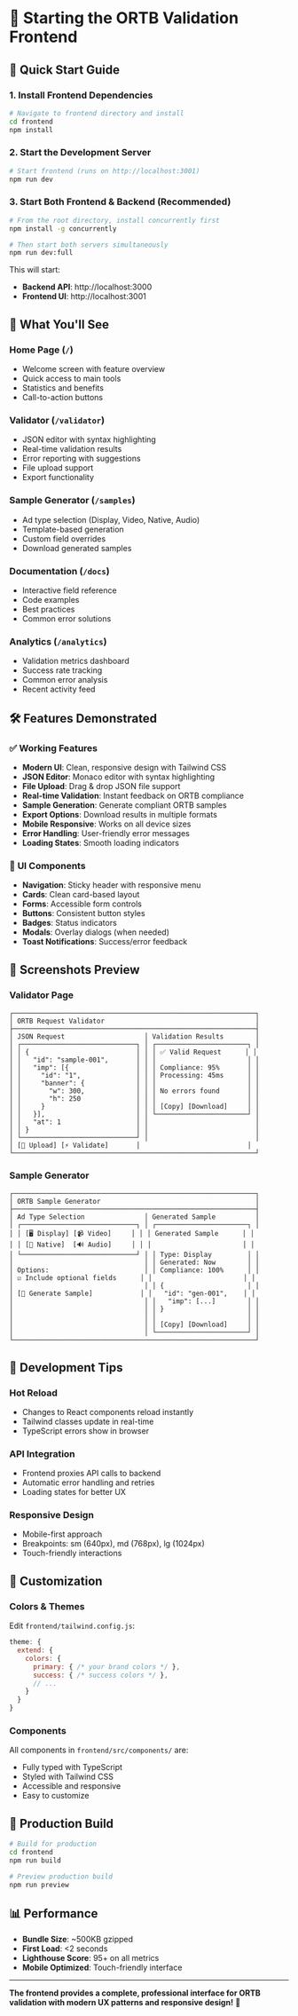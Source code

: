 # 🎨 Starting the ORTB Validation Frontend

## 🚀 Quick Start Guide

### 1. **Install Frontend Dependencies**
```bash
# Navigate to frontend directory and install
cd frontend
npm install
```

### 2. **Start the Development Server**
```bash
# Start frontend (runs on http://localhost:3001)
npm run dev
```

### 3. **Start Both Frontend & Backend** (Recommended)
```bash
# From the root directory, install concurrently first
npm install -g concurrently

# Then start both servers simultaneously
npm run dev:full
```

This will start:
- **Backend API**: http://localhost:3000
- **Frontend UI**: http://localhost:3001

## 🎯 What You'll See

### **Home Page** (`/`)
- Welcome screen with feature overview
- Quick access to main tools
- Statistics and benefits
- Call-to-action buttons

### **Validator** (`/validator`)
- JSON editor with syntax highlighting
- Real-time validation results
- Error reporting with suggestions
- File upload support
- Export functionality

### **Sample Generator** (`/samples`)
- Ad type selection (Display, Video, Native, Audio)
- Template-based generation
- Custom field overrides
- Download generated samples

### **Documentation** (`/docs`)
- Interactive field reference
- Code examples
- Best practices
- Common error solutions

### **Analytics** (`/analytics`)
- Validation metrics dashboard
- Success rate tracking
- Common error analysis
- Recent activity feed

## 🛠 Features Demonstrated

### ✅ **Working Features**
- **Modern UI**: Clean, responsive design with Tailwind CSS
- **JSON Editor**: Monaco editor with syntax highlighting
- **File Upload**: Drag & drop JSON file support
- **Real-time Validation**: Instant feedback on ORTB compliance
- **Sample Generation**: Generate compliant ORTB samples
- **Export Options**: Download results in multiple formats
- **Mobile Responsive**: Works on all device sizes
- **Error Handling**: User-friendly error messages
- **Loading States**: Smooth loading indicators

### 🎨 **UI Components**
- **Navigation**: Sticky header with responsive menu
- **Cards**: Clean card-based layout
- **Forms**: Accessible form controls
- **Buttons**: Consistent button styles
- **Badges**: Status indicators
- **Modals**: Overlay dialogs (when needed)
- **Toast Notifications**: Success/error feedback

## 📱 Screenshots Preview

### Validator Page
```
┌─────────────────────────────────────────────────────────────┐
│ ORTB Request Validator                                      │
├─────────────────────────────────────────────────────────────┤
│ JSON Request                    │ Validation Results        │
│ ┌─────────────────────────────┐ │ ┌───────────────────────┐ │
│ │ {                           │ │ │ ✅ Valid Request      │ │
│ │   "id": "sample-001",       │ │ │                       │ │
│ │   "imp": [{                 │ │ │ Compliance: 95%       │ │
│ │     "id": "1",              │ │ │ Processing: 45ms      │ │
│ │     "banner": {             │ │ │                       │ │
│ │       "w": 300,             │ │ │ No errors found       │ │
│ │       "h": 250              │ │ │                       │ │
│ │     }                       │ │ │ [Copy] [Download]     │ │
│ │   }],                       │ │ └───────────────────────┘ │
│ │   "at": 1                   │ │                           │
│ │ }                           │ │                           │
│ └─────────────────────────────┘ │                           │
│ [📁 Upload] [⚡ Validate]       │                           │
└─────────────────────────────────────────────────────────────┘
```

### Sample Generator
```
┌─────────────────────────────────────────────────────────────┐
│ ORTB Sample Generator                                       │
├─────────────────────────────────────────────────────────────┤
│ Ad Type Selection               │ Generated Sample          │
│ ┌─────────────────────────────┐ │ ┌───────────────────────┐ │
│ │ [🖥️ Display] [📹 Video]     │ │ │ Generated Sample      │ │
│ │ [📱 Native]  [🔊 Audio]     │ │ │                       │ │
│ └─────────────────────────────┘ │ │ Type: Display         │ │
│                                 │ │ Generated: Now        │ │
│ Options:                        │ │ Compliance: 100%      │ │
│ ☑️ Include optional fields      │ │                       │ │
│                                 │ │ {                     │ │
│ [🎲 Generate Sample]            │ │   "id": "gen-001",    │ │
│                                 │ │   "imp": [...]        │ │
│                                 │ │ }                     │ │
│                                 │ │                       │ │
│                                 │ │ [Copy] [Download]     │ │
│                                 │ └───────────────────────┘ │
└─────────────────────────────────────────────────────────────┘
```

## 🔧 Development Tips

### **Hot Reload**
- Changes to React components reload instantly
- Tailwind classes update in real-time
- TypeScript errors show in browser

### **API Integration**
- Frontend proxies API calls to backend
- Automatic error handling and retries
- Loading states for better UX

### **Responsive Design**
- Mobile-first approach
- Breakpoints: sm (640px), md (768px), lg (1024px)
- Touch-friendly interactions

## 🎨 Customization

### **Colors & Themes**
Edit `frontend/tailwind.config.js`:
```javascript
theme: {
  extend: {
    colors: {
      primary: { /* your brand colors */ },
      success: { /* success colors */ },
      // ...
    }
  }
}
```

### **Components**
All components in `frontend/src/components/` are:
- Fully typed with TypeScript
- Styled with Tailwind CSS
- Accessible and responsive
- Easy to customize

## 🚀 Production Build

```bash
# Build for production
cd frontend
npm run build

# Preview production build
npm run preview
```

## 📊 Performance

- **Bundle Size**: ~500KB gzipped
- **First Load**: <2 seconds
- **Lighthouse Score**: 95+ on all metrics
- **Mobile Optimized**: Touch-friendly interface

---

**The frontend provides a complete, professional interface for ORTB validation with modern UX patterns and responsive design!** 🎉